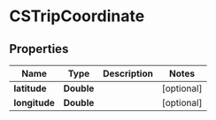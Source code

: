 
# CSTripCoordinate

## Properties
Name | Type | Description | Notes
------------ | ------------- | ------------- | -------------
**latitude** | **Double** |  |  [optional]
**longitude** | **Double** |  |  [optional]



